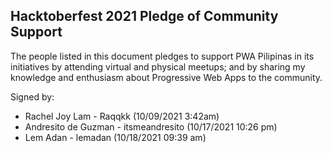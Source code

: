 ## Hacktoberfest 2021 Pledge of Community Support

The people listed in this document pledges to support PWA Pilipinas in its initiatives by attending virtual and physical meetups; and by sharing my knowledge and enthusiasm about Progressive Web Apps to the community.

Signed by:

- Rachel Joy Lam - Raqqkk (10/09/2021 3:42am)
- Andresito de Guzman - itsmeandresito (10/17/2021 10:26 pm)
- Lem Adan - lemadan (10/18/2021 09:39 am)